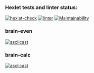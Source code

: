 ### Hexlet tests and linter status:
[![hexlet-check](https://github.com/iaminthemiddleofnowhere/php-project-lvl1/actions/workflows/hexlet-check.yml/badge.svg)](https://github.com/iaminthemiddleofnowhere/php-project-lvl1/actions/workflows/hexlet-check.yml)
[![linter](https://github.com/iaminthemiddleofnowhere/php-project-lvl1/actions/workflows/lint.yml/badge.svg)](https://github.com/iaminthemiddleofnowhere/php-project-lvl1/actions/workflows/lint.yml)
[![Maintainability](https://api.codeclimate.com/v1/badges/89c66c2f835381aac801/maintainability)](https://codeclimate.com/github/iaminthemiddleofnowhere/php-project-lvl1/maintainability)

### brain-even
[![asciicast](https://asciinema.org/a/y0FvcurAR2MJxLVzcUO7R5sci.svg)](https://asciinema.org/a/y0FvcurAR2MJxLVzcUO7R5sci)

### brain-calc
[![asciicast](https://asciinema.org/a/l4vvBS21e0S7sYuwNX9fZi5DL.svg)](https://asciinema.org/a/l4vvBS21e0S7sYuwNX9fZi5DL)
